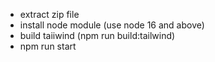  - extract zip file
 - install node module (use node 16 and above) 
 - build taiiwind (npm run build:tailwind) 
 - npm run start

